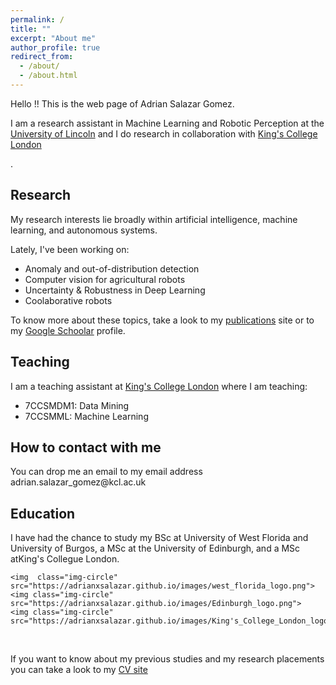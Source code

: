 ```yaml
---
permalink: /
title: ""
excerpt: "About me"
author_profile: true
redirect_from: 
  - /about/
  - /about.html
---
```


<div class="text-justify">

<p>Hello !! This is the web page of Adrian Salazar Gomez.</p>

<p>I am a research assistant in Machine Learning and Robotic Perception at the  <a href="https://www.lincoln.ac.uk/home/">University of Lincoln</a>  and I do research in collaboration with <a href="https://www.kcl.ac.uk/">King's College London</a> </p>.



<h2> Research </h2>

<div class="text-justify">

<p>My research interests lie broadly within artificial intelligence, machine learning, and autonomous systems.</p>

<p>Lately, I've been working on:</p>

<ul>
  <li>Anomaly and out-of-distribution detection </li>
  <li>Computer vision for agricultural robots</li>
  <li>Uncertainty & Robustness in Deep Learning</li>
  <li>Coolaborative robots</li>
</ul> 

<p>To know more about these topics, take a look to my <a href="https://adrianxsalazar.github.io/publications/">publications</a> site or to my <a href="https://scholar.google.com/citations?user=xC3keU4AAAAJ&hl=en">Google Schoolar</a> profile. </p>

<h2> Teaching </h2>

<p>I am a teaching assistant at <a href="https://www.kcl.ac.uk/">King's College London</a> where I am teaching:</p> 

 <ul>
  <li>7CCSMDM1: Data Mining </li>
  <li>7CCSMML: Machine Learning</li>
</ul> 

</div>


</div>


<div class="text-justify">

<h2> How to contact with me </h2>

<p>You can drop me an email to my email address adrian.salazar_gomez@kcl.ac.uk </p>

</div>
  

<div class="text-justify">

<h2> Education </h2>

<p> I have had the chance to study my BSc at University of West Florida and University of Burgos, a MSc at the University of Edinburgh, and a MSc atKing's Collegue London. </p>

<div class="text-center">
<div class="row">

	<img  class="img-circle" src="https://adrianxsalazar.github.io/images/west_florida_logo.png">
	<img class="img-circle" src="https://adrianxsalazar.github.io/images/Edinburgh_logo.png">
	<img class="img-circle" src="https://adrianxsalazar.github.io/images/King's_College_London_logo.png">

</div></div>

<br><p> If you want to know about my previous studies and my research placements you can take a look to my <a href="https://adrianxsalazar.github.io/cv/"> CV site </a></p>


</div>


